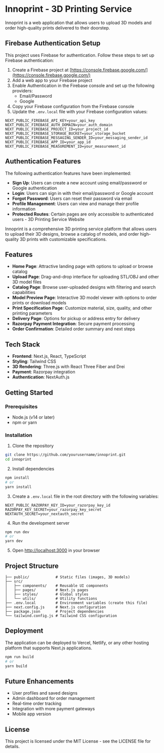 # Innoprint - 3D Printing Service

Innoprint is a web application that allows users to upload 3D models and order high-quality prints delivered to their doorstep.

## Firebase Authentication Setup

This project uses Firebase for authentication. Follow these steps to set up Firebase authentication:

1. Create a Firebase project at [https://console.firebase.google.com/](https://console.firebase.google.com/)
2. Add a web app to your Firebase project
3. Enable Authentication in the Firebase console and set up the following providers:
   - Email/Password
   - Google
4. Copy your Firebase configuration from the Firebase console
5. Update the `.env.local` file with your Firebase configuration values:

```
NEXT_PUBLIC_FIREBASE_API_KEY=your_api_key
NEXT_PUBLIC_FIREBASE_AUTH_DOMAIN=your_auth_domain
NEXT_PUBLIC_FIREBASE_PROJECT_ID=your_project_id
NEXT_PUBLIC_FIREBASE_STORAGE_BUCKET=your_storage_bucket
NEXT_PUBLIC_FIREBASE_MESSAGING_SENDER_ID=your_messaging_sender_id
NEXT_PUBLIC_FIREBASE_APP_ID=your_app_id
NEXT_PUBLIC_FIREBASE_MEASUREMENT_ID=your_measurement_id
```

## Authentication Features

The following authentication features have been implemented:

- **Sign Up**: Users can create a new account using email/password or Google authentication
- **Login**: Users can sign in with their email/password or Google account
- **Forgot Password**: Users can reset their password via email
- **Profile Management**: Users can view and manage their profile information
- **Protected Routes**: Certain pages are only accessible to authenticated users - 3D Printing Service Website

Innoprint is a comprehensive 3D printing service platform that allows users to upload their 3D designs, browse a catalog of models, and order high-quality 3D prints with customizable specifications.

## Features

- **Home Page**: Attractive landing page with options to upload or browse catalog
- **Upload Page**: Drag-and-drop interface for uploading STL/OBJ and other 3D model files
- **Catalog Page**: Browse user-uploaded designs with filtering and search capabilities
- **Model Preview Page**: Interactive 3D model viewer with options to order prints or download models
- **Print Specification Page**: Customize material, size, quality, and other printing parameters
- **Delivery Page**: Options for pickup or address entry for delivery
- **Razorpay Payment Integration**: Secure payment processing
- **Order Confirmation**: Detailed order summary and next steps

## Tech Stack

- **Frontend**: Next.js, React, TypeScript
- **Styling**: Tailwind CSS
- **3D Rendering**: Three.js with React Three Fiber and Drei
- **Payment**: Razorpay integration
- **Authentication**: NextAuth.js

## Getting Started

### Prerequisites

- Node.js (v14 or later)
- npm or yarn

### Installation

1. Clone the repository

```bash
git clone https://github.com/yourusername/innoprint.git
cd innoprint
```

2. Install dependencies

```bash
npm install
# or
yarn install
```

3. Create a `.env.local` file in the root directory with the following variables:

```
NEXT_PUBLIC_RAZORPAY_KEY_ID=your_razorpay_key_id
RAZORPAY_KEY_SECRET=your_razorpay_key_secret
NEXTAUTH_SECRET=your_nextauth_secret
```

4. Run the development server

```bash
npm run dev
# or
yarn dev
```

5. Open [http://localhost:3000](http://localhost:3000) in your browser

## Project Structure

```
├── public/            # Static files (images, 3D models)
├── src/
│   ├── components/    # Reusable UI components
│   ├── pages/         # Next.js pages
│   ├── styles/        # Global styles
│   └── utils/         # Utility functions
├── .env.local         # Environment variables (create this file)
├── next.config.js     # Next.js configuration
├── package.json       # Project dependencies
└── tailwind.config.js # Tailwind CSS configuration
```

## Deployment

The application can be deployed to Vercel, Netlify, or any other hosting platform that supports Next.js applications.

```bash
npm run build
# or
yarn build
```

## Future Enhancements

- User profiles and saved designs
- Admin dashboard for order management
- Real-time order tracking
- Integration with more payment gateways
- Mobile app version

## License

This project is licensed under the MIT License - see the LICENSE file for details.